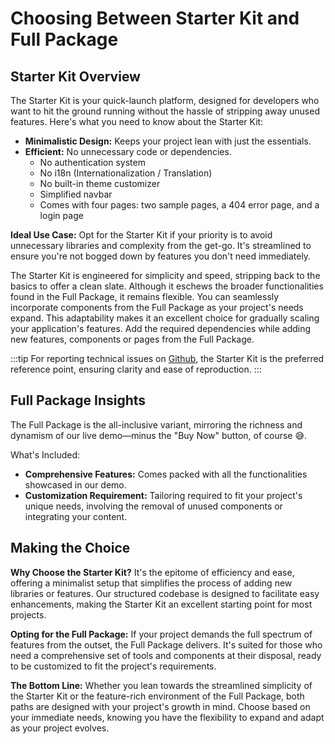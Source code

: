 # Choosing Between Starter Kit and Full Package

## Starter Kit Overview

The Starter Kit is your quick-launch platform, designed for developers who want to hit the ground running without the hassle of stripping away unused features. Here's what you need to know about the Starter Kit:

- **Minimalistic Design:** Keeps your project lean with just the essentials.
- **Efficient:** No unnecessary code or dependencies.
  - No authentication system
  - No i18n (Internationalization / Translation)
  - No built-in theme customizer
  - Simplified navbar
  - Comes with four pages: two sample pages, a 404 error page, and a login page

**Ideal Use Case:** Opt for the Starter Kit if your priority is to avoid unnecessary libraries and complexity from the get-go. It's streamlined to ensure you're not bogged down by features you don't need immediately.

The Starter Kit is engineered for simplicity and speed, stripping back to the basics to offer a clean slate. Although it eschews the broader functionalities found in the Full Package, it remains flexible. You can seamlessly incorporate components from the Full Package as your project's needs expand. This adaptability makes it an excellent choice for gradually scaling your application's features. Add the required dependencies while adding new features, components or pages from the Full Package.

:::tip
For reporting technical issues on [Github](/docs/guide/overview/getting-support), the Starter Kit is the preferred reference point, ensuring clarity and ease of reproduction.
:::

## Full Package Insights

The Full Package is the all-inclusive variant, mirroring the richness and dynamism of our live demo—minus the "Buy Now" button, of course 😅.

What's Included:

- **Comprehensive Features:** Comes packed with all the functionalities showcased in our demo.
- **Customization Requirement:** Tailoring required to fit your project's unique needs, involving the removal of unused components or integrating your content.

## Making the Choice

**Why Choose the Starter Kit?** It's the epitome of efficiency and ease, offering a minimalist setup that simplifies the process of adding new libraries or features. Our structured codebase is designed to facilitate easy enhancements, making the Starter Kit an excellent starting point for most projects.

**Opting for the Full Package:** If your project demands the full spectrum of features from the outset, the Full Package delivers. It's suited for those who need a comprehensive set of tools and components at their disposal, ready to be customized to fit the project's requirements.

**The Bottom Line:** Whether you lean towards the streamlined simplicity of the Starter Kit or the feature-rich environment of the Full Package, both paths are designed with your project's growth in mind. Choose based on your immediate needs, knowing you have the flexibility to expand and adapt as your project evolves.

